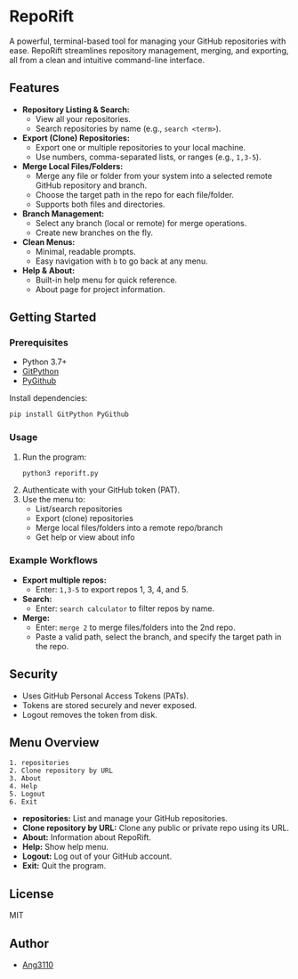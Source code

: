 # RepoRift

A powerful, terminal-based tool for managing your GitHub repositories with ease. RepoRift streamlines repository management, merging, and exporting, all from a clean and intuitive command-line interface.

## Features

- **Repository Listing & Search:**
  - View all your repositories.
  - Search repositories by name (e.g., `search <term>`).
- **Export (Clone) Repositories:**
  - Export one or multiple repositories to your local machine.
  - Use numbers, comma-separated lists, or ranges (e.g., `1,3-5`).
- **Merge Local Files/Folders:**
  - Merge any file or folder from your system into a selected remote GitHub repository and branch.
  - Choose the target path in the repo for each file/folder.
  - Supports both files and directories.
- **Branch Management:**
  - Select any branch (local or remote) for merge operations.
  - Create new branches on the fly.
- **Clean Menus:**
  - Minimal, readable prompts.
  - Easy navigation with `b` to go back at any menu.
- **Help & About:**
  - Built-in help menu for quick reference.
  - About page for project information.

## Getting Started

### Prerequisites
- Python 3.7+
- [GitPython](https://gitpython.readthedocs.io/en/stable/)
- [PyGithub](https://pygithub.readthedocs.io/en/latest/)

Install dependencies:
```bash
pip install GitPython PyGithub
```

### Usage
1. Run the program:
   ```bash
   python3 reporift.py
   ```
2. Authenticate with your GitHub token (PAT).
3. Use the menu to:
   - List/search repositories
   - Export (clone) repositories
   - Merge local files/folders into a remote repo/branch
   - Get help or view about info

### Example Workflows
- **Export multiple repos:**
  - Enter: `1,3-5` to export repos 1, 3, 4, and 5.
- **Search:**
  - Enter: `search calculator` to filter repos by name.
- **Merge:**
  - Enter: `merge 2` to merge files/folders into the 2nd repo.
  - Paste a valid path, select the branch, and specify the target path in the repo.

## Security
- Uses GitHub Personal Access Tokens (PATs).
- Tokens are stored securely and never exposed.
- Logout removes the token from disk.

## Menu Overview

```
1. repositories
2. Clone repository by URL
3. About
4. Help
5. Logout
6. Exit
```

- **repositories:** List and manage your GitHub repositories.
- **Clone repository by URL:** Clone any public or private repo using its URL.
- **About:** Information about RepoRift.
- **Help:** Show help menu.
- **Logout:** Log out of your GitHub account.
- **Exit:** Quit the program.

## License
MIT

## Author
- [Ang3110](https://github.com/Ang3110)
